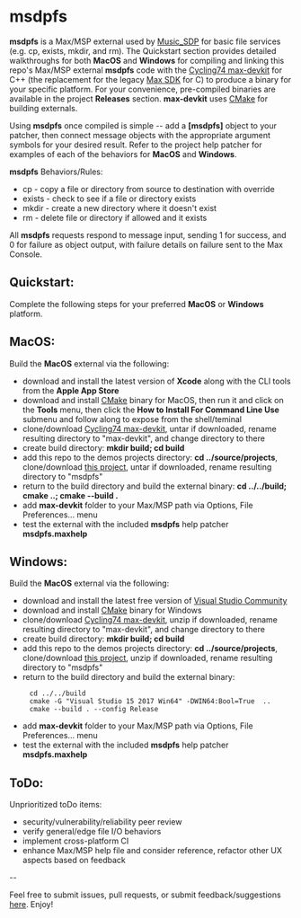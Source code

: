 # msdpfs

**msdpfs** is a Max/MSP external used by [Music_SDP](http://musicsdp.com/) for 
basic file services (e.g. cp, exists, mkdir, and rm). The Quickstart section 
provides detailed walkthroughs for both **MacOS** and **Windows** for compiling 
and linking this repo's Max/MSP external **msdpfs** code with the 
[Cycling74 max-devkit](https://github.com/Cycling74/max-devkit) for C++ (the 
replacement for the legacy [Max SDK](https://github.com/Cycling74/max-api) for C) 
to produce a binary for your specific platform. For your convenience, pre-compiled
binaries are available in the project **Releases** section. **max-devkit** uses 
[CMake](https://cmake.org/download/) for building externals.

Using **msdpfs** once compiled is simple -- add a **[msdpfs]** object to your 
patcher, then connect message objects with the appropriate argument symbols for 
your desired result. Refer to the project help patcher for examples of each of 
the behaviors for **MacOS** and **Windows**.

**msdpfs** Behaviors/Rules:

* cp - copy a file or directory from source to destination with override
* exists - check to see if a file or directory exists
* mkdir - create a new directory where it doesn't exist
* rm - delete file or directory if allowed and it exists

All **msdpfs** requests respond to message input, sending 1 for success, 
and 0 for failure as object output, with failure details on failure sent to 
the Max Console.


## Quickstart:

Complete the following steps for your preferred **MacOS** or **Windows** platform.


## MacOS:

Build the **MacOS** external via the following:

* download and install the latest version of **Xcode** along with the CLI tools 
from the **Apple App Store**
* download and install [CMake](https://cmake.org/download/) binary for MacOS, 
then run it and click on the **Tools** menu, then click the 
**How to Install For Command Line Use** submenu and follow along to expose 
from the shell/teminal
* clone/download [Cycling74 max-devkit](https://github.com/Cycling74/max-devkit), 
untar if downloaded, rename resulting directory to "max-devkit", and change 
directory to there
* create build directory: **mkdir build; cd build**
* add this repo to the demos projects directory: **cd ../source/projects**, 
clone/download [this project](https://github.com/dirkleas/msdpfs.git), untar if 
downloaded, rename resulting directory to "msdpfs"
* return to the build directory and build the external binary:
**cd ../../build; cmake ..; cmake --build .**
* add **max-devkit** folder to your Max/MSP path via Options, File Preferences... menu
* test the external with the included **msdpfs** help patcher **msdpfs.maxhelp**


## Windows:

Build the **MacOS** external via the following:

* download and install the latest free version of 
[Visual Studio Community](https://www.visualstudio.com/downloads/)
* download and install [CMake](https://cmake.org/download/) binary for Windows
* clone/download [Cycling74 max-devkit](https://github.com/Cycling74/max-devkit), 
unzip if downloaded, rename resulting directory to "max-devkit", and change 
directory to there
* create build directory: **mkdir build; cd build**
* add this repo to the demos projects directory: **cd ../source/projects**, 
clone/download [this project](https://github.com/dirkleas/msdpfs.git), unzip if 
downloaded, rename resulting directory to "msdpfs"
* return to the build directory and build the external binary:
```
     cd ../../build
     cmake -G "Visual Studio 15 2017 Win64" -DWIN64:Bool=True  ..
     cmake --build . --config Release
```
* add **max-devkit** folder to your Max/MSP path via Options, File Preferences... menu
* test the external with the included **msdpfs** help patcher **msdpfs.maxhelp**


## ToDo:

Unprioritized toDo items:

* security/vulnerability/reliability peer review
* verify general/edge file I/O behaviors
* implement cross-platform CI
* enhance Max/MSP help file and consider reference, refactor other UX aspects 
based on feedback

--

Feel free to submit issues, pull requests, or submit feedback/suggestions 
[here](http://musicsdp.com/contact-the-team/). Enjoy!
